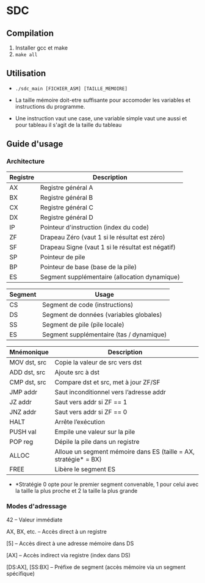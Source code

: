 # SDC

## Compilation
1. Installer gcc et make
2. `make all`

## Utilisation
* `./sdc_main [FICHIER_ASM] [TAILLE_MEMOIRE]`
+ La taille mémoire doit-etre suffisante pour accomoder les variables et instructions du programme.
* Une instruction vaut une case, une variable simple vaut une aussi et pour tableau il s'agit de la taille du tableau

## Guide d'usage

### Architecture

| Registre | Description |
|------------|------------|
| AX | Registre général A |
| BX | Registre général B |
| CX | Registre général C |
| DX | Registre général D |
| IP | Pointeur d'instruction (index du code) |
| ZF | Drapeau Zéro (vaut 1 si le résultat est zéro) |
| SF | Drapeau Signe (vaut 1 si le résultat est négatif) |
| SP | Pointeur de pile |
| BP | Pointeur de base (base de la pile) |
| ES | Segment supplémentaire (allocation dynamique) |

| Segment | Usage |
|------------|------------|
| CS | Segment de code (instructions) |
| DS | Segment de données (variables globales) |
| SS | Segment de pile (pile locale) |
| ES | Segment supplémentaire (tas / dynamique) |

| Mnémonique | Description |
|------------|------------|
| MOV dst, src | Copie la valeur de src vers dst |
| ADD dst, src | Ajoute src à dst |
| CMP dst, src | Compare dst et src, met à jour ZF/SF |
| JMP addr | Saut inconditionnel vers l’adresse addr |
| JZ addr | Saut vers addr si ZF == 1 |
| JNZ addr | Saut vers addr si ZF == 0 |
| HALT | Arrête l’exécution |
| PUSH val | Empile une valeur sur la pile |
| POP reg | Dépile la pile dans un registre |
| ALLOC | Alloue un segment mémoire dans ES (taille = AX, stratégie* = BX) |
| FREE | Libère le segment ES |

+ *Stratégie 0 opte pour le premier segment convenable, 1 pour celui avec la taille la plus proche et 2 la taille la plus grande

### Modes d'adressage

42 – Valeur immédiate

AX, BX, etc. – Accès direct à un registre

[5] – Accès direct à une adresse mémoire dans DS

[AX] – Accès indirect via registre (index dans DS)

[DS:AX], [SS:BX] – Préfixe de segment (accès mémoire via un segment spécifique)